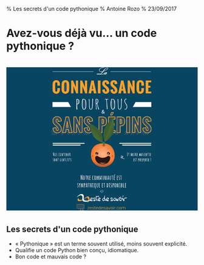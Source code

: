 % Les secrets d'un code pythonique
% Antoine Rozo
% 23/09/2017

# Avez-vous déjà vu… un code pythonique ?

# ![](zestedesavoir.png)

## Les secrets d'un code pythonique

* « Pythonique » est un terme souvent utilisé, moins souvent explicité.
* Qualifie un code Python bien conçu, idiomatique.
* Bon code et mauvais code ?

